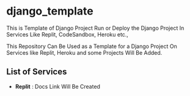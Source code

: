 # django_template
This is Template of Django Project Run or Deploy the Django Project In Services Like Replit, CodeSandbox, Heroku etc.,

This Repository Can Be Used as a Template for a Django Project On Services like Replit, Heroku and some Projects Will Be Added.

## List of Services
- **Replit** : Docs Link Will Be Created
